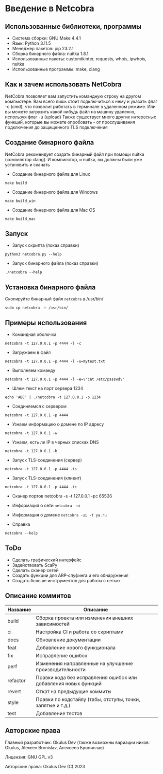 # Введение в Netcobra

## Использованные библиотеки, программы

 + Система сборки: GNU Make 4.4.1
 + Язык: Python 3.11.5
 + Менеджер пакетов: pip 23.2.1
 + Сборка бинарного файла: nuitka 1.8.1
 + Использованные пакеты: customtkinter, requests, whois, ipwhois, nuitka
 + Использованные программы: make, clang

## Как и зачем использовать NetCobra

NetCobra позволяет вам запустить командную строку на другом компьютере. Вам всего лишь стоит подключиться к нему и указать флаг -c (cmd), что позволит работать в терминале в удаленном режиме.
Или вы можете загрузить какой нибудь файл на машину удаленно, используя флаг -u (upload)
Также существует много других интересных функций, которые вы можете опробовать - от прослушивания подключения до защищенного TLS подключения

## Создание бинарного файла

NetCobra рекомендует создать бинарный файл при помощи nuitka (компилятор clang). И компилятор, и nuitka, вы должны были уже установить и скачать

 + Создание бинарного файла для Linux

```make build```

 + Создание бинарного файла для Windows

```make build_win```

 + Создание бинарного файла для Mac OS

 ```make build_mac```

## Запуск

 + Запуск скрипта (показ справки)

 ```python3 netcobra.py --help```

 + Запуск бинарного файла (показ справки)

 ```./netcobra --help```

## Установка бинарного файла

Скопируйте бинарный файл ```netcobra``` в /usr/bin/

```sudo cp netcobra -r /usr/bin/```

## Примеры использования

 + Командная оболочка

```netcobra -t 127.0.0.1 -p 4444 -l -c```

 + Загружаем в файл

```netcobra -t 127.0.0.1 -p 4444 -l -u=mytest.txt```

 + Выполняем команду

```netcobra -t 127.0.0.1 -p 4444 -l -e=\"cat /etc/passwd\"```

 + Шлем текст на порт сервера 1234

```echo 'ABC' | ./netcobra -t 127.0.0.1 -p 1234```

 + Соединяемся с сервером

```netcobra -t 127.0.0.1 -p 4444```

 + Узнаем информацию о домене по IP адресу

```netcobra -t 127.0.0.1 -w```

 + Узнаем, есть ли IP в черных списках DNS

```netcobra -t 127.0.0.1 -b```

 + Запуск TLS-соединения (сервер)

```netcobra -t 127.0.0.1 -p 4444 -ts```

 + Запуск TLS-соединения (клиент)

```netcobra -t 127.0.0.1 -p 4444 -tc```

 + Сканер портов
netcobra -s -t 127.0.0.1 -pc 65536

 + Информация о сети
```netcobra -ni```

 + Информация о домене
```netcobra -ui -t ya.ru```

 + Справка

```netcobra --help```

## ToDo

 + Сделать графический интерфейс
 + Задействовать ScaPy
 + Сделать сканер сетей
 + Создать функции для ARP-спуфинга и его обнаружения
 + Создать больше инструментов для работы с сетью

## Описание коммитов

| Название | Описание                                                        |
|----------|-----------------------------------------------------------------|
| build	   | Сборка проекта или изменения внешних зависимостей               |
| ci       | Настройка CI и работа со скриптами                              |
| docs	   | Обновление документации                                         |
| feat	   | Добавление нового функционала                                   |
| fix	   | Исправление ошибок                                              |
| perf	   | Изменения направленные на улучшение производительности          |
| refactor | Правки кода без исправления ошибок или добавления новых функций |
| revert   | Откат на предыдущие коммиты                                     |
| style	   | Правки по кодстайлу (табы, отступы, точки, запятые и т.д.)      |
| test	   | Добавление тестов                                               |

## Авторские права

Главный разработчик: Okulus Dev (также возможны вариации ников: Okulus, Alexeev Bronislav, Алексеев Бронислав)

Лицензия: GNU GPL v3

Авторские права: Okulus Dev (C) 2023
